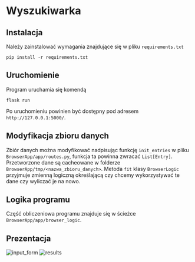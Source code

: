 # Wyszukiwarka

## Instalacja
Należy zainstalować wymagania znajdujące się w pliku `requirements.txt`
```
pip install -r requirements.txt
```

## Uruchomienie
Program uruchamia się komendą
```
flask run
```
Po uruchomieniu powinien być dostępny pod adresem `http://127.0.0.1:5000/`.

## Modyfikacja zbioru danych
Zbiór danych można modyfikować nadpisując funkcję `init_entries` w pliku `BrowserApp/app/routes.py`, funkcja ta powinna zwracać `List[Entry]`.
Przetworzone dane są cacheowane w folderze `BrowserApp/tmp/<nazwa_zbioru_danych>`. 
Metoda `fit` klasy `BrowserLogic` przyjmuje zmienną logiczną określającą czy chcemy wykorzystywać te dane czy wyliczać je na nowo.

## Logika programu
Część obliczeniowa programu znajduje się w ścieżce `BrowserApp/app/browser_logic`.

## Prezentacja
![input_form](https://user-images.githubusercontent.com/29145519/166587544-826d0227-fa7b-434e-aba5-db636e5f7f74.png)
![results](https://user-images.githubusercontent.com/29145519/166587540-b6804486-c5d7-4f0a-a43f-6816f99babf5.png)
